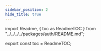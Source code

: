 ```yaml
---
sidebar_position: 2
hide_title: true
---
```


import Readme, { toc as ReadmeTOC } from "../../../../packages/auth/README.md";

<Readme />

export const toc = ReadmeTOC;
